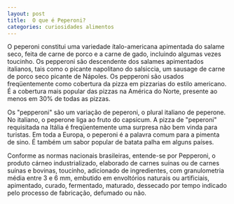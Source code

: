 ```yaml
---
layout: post
title:  O que é Peperoni?
categories: curiosidades alimentos
---
```


O peperoni constitui uma variedade ítalo-americana apimentada do salame seco, feita de carne de porco e a carne de gado, incluindo algumas vezes toucinho. Os pepperoni são descendente dos salames apimentados italianos, tais como o picante napolitano do salsiccia, um sausage de carne de porco seco picante de Nápoles. Os pepperoni são usados freqüentemente como cobertura da pizza em pizzarias do estilo americano. É a cobertura mais popular das pizzas na América do Norte, presente ao menos em 30% de todas as pizzas.

Os "pepperoni" são um variação de peperoni, o plural italiano de peperone. No italiano, o peperone liga ao fruto do capsicum. A pizza de "peperoni" requisitada na Itália é freqüentemente uma surpresa não bem vinda para turistas. Em toda a Europa, o peperoni é a palavra comum para a pimenta de sino. É também um sabor popular de batata palha em alguns países.

Conforme as normas nacionais brasileiras, entende-se por Pepperoni, o produto cárneo industrializado, elaborado de carnes suínas ou de carnes suínas e bovinas, toucinho, adicionado de ingredientes, com granulometria média entre 3 e 6 mm, embutido em envoltórios naturais ou artificiais, apimentado, curado, fermentado, maturado, dessecado por tempo indicado pelo processo de fabricação, defumado ou não.